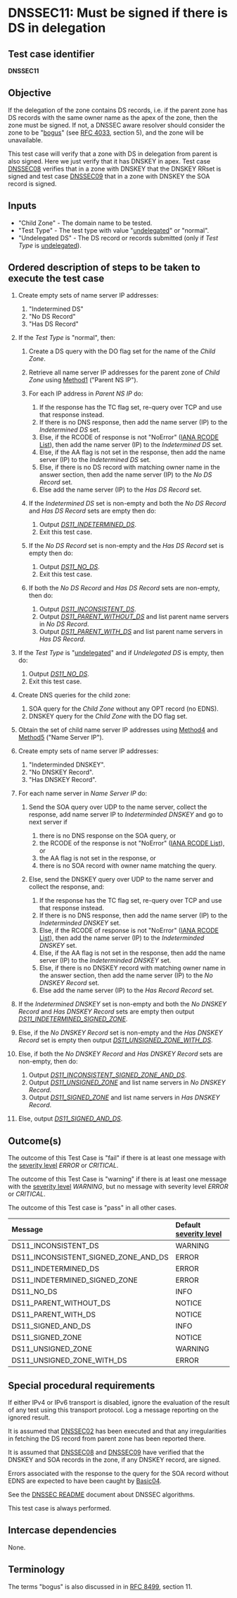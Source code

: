 # DNSSEC11: Must be signed if there is DS in delegation

## Test case identifier
**DNSSEC11**

## Objective

If the delegation of the zone contains DS records, i.e. if the parent
zone has DS records with the same owner name as the apex of the zone,
then the zone must be signed. If not, a DNSSEC aware resolver should
consider the zone to be "[bogus][Terminology]" (see
[RFC 4033][RFC 4033#section-5], section 5), and the zone will be unavailable.

This test case will verify that a zone with DS in delegation from
parent is also signed. Here we just verify that it has DNSKEY in apex.
Test case [DNSSEC08] verifies that in a zone with DNSKEY that the
DNSKEY RRset is signed and test case [DNSSEC09] that in a zone
with DNSKEY the SOA record is signed.

## Inputs

* "Child Zone" - The domain name to be tested.
* "Test Type" - The test type with value "[undelegated]" or "normal".
* "Undelegated DS" - The DS record or records submitted
  (only if *Test Type* is [undelegated]).


## Ordered description of steps to be taken to execute the test case

1.  Create empty sets of name server IP addresses:
    1. "Indetermined DS"
    2. "No DS Record"
    3. "Has DS Record"

2.  If the *Test Type* is "normal", then:

    1. Create a DS query with the DO flag set for the name of the *Child Zone*.

    2. Retrieve all name server IP addresses for the parent zone of
       *Child Zone* using [Method1] ("Parent NS IP").

    3. For each IP address in *Parent NS IP* do:

       1. If the response has the TC flag set, re-query over TCP and use that
          response instead.
       2. If there is no DNS response, then add the name server (IP) to the
          *Indetermined DS* set.
       3. Else, if the RCODE of response is not "NoError" ([IANA RCODE List]),
          then add the name server (IP) to the *Indetermined DS* set.
       4. Else, if the AA flag is not set in the response, then add the name
          server (IP) to the *Indetermined DS* set.
       5. Else, if there is no DS record with matching owner name in the
          answer section, then add the name server (IP) to the
          *No DS Record* set.
       7. Else add the name server (IP) to the *Has DS Record* set.

    4. If the *Indetermined DS* set is non-empty and both the
       *No DS Record* and *Has DS Record* sets are empty then do:
       1. Output *[DS11_INDETERMINED_DS]*.
       2. Exit this test case.

    5. If the *No DS Record* set is non-empty and the *Has DS Record* set is
       empty then do:
       1. Output *[DS11_NO_DS]*.
       2. Exit this test case.

    6. If both the *No DS Record* and *Has DS Record* sets are non-empty,
       then do:
       1. Output *[DS11_INCONSISTENT_DS]*.
       2. Output *[DS11_PARENT_WITHOUT_DS]* and list parent name servers in
          *No DS Record*.
       3. Output *[DS11_PARENT_WITH_DS]* and list parent name servers in
          *Has DS Record*.

3.  If the *Test Type* is "[undelegated]" and if *Undelegated DS* is empty,
    then do:
    1. Output *[DS11_NO_DS]*.
    2. Exit this test case.

4.  Create DNS queries for the child zone:

    1.  SOA query for the *Child Zone* without any OPT record (no EDNS).
    2.  DNSKEY query for the *Child Zone* with the DO flag set.

5.  Obtain the set of child name server IP addresses using [Method4] and
    [Method5] ("Name Server IP").

6.  Create empty sets of name server IP addresses:

    1. "Indeterminded DNSKEY".
    2. "No DNSKEY Record".
    3. "Has DNSKEY Record".

7.  For each name server in *Name Server IP* do:

    1. Send the SOA query over UDP to the name server, collect the response,
       add name server IP to *Indeterminded DNSKEY* and go to next server if
       1. there is no DNS response on the SOA query, or
       2. the RCODE of the response is not "NoError" ([IANA RCODE List]), or
       3. the AA flag is not set in the response, or
       4. there is no SOA record with owner name matching the query.

    2. Else, send the DNSKEY query over UDP to the name server and collect the
       response, and:
       1. If the response has the TC flag set, re-query over TCP and use that
          response instead.
       2. If there is no DNS response, then add the name server (IP) to the
          *Indeterminded DNSKEY* set.
       3. Else, if the RCODE of response is not "NoError" ([IANA RCODE List]),
          then add the name server (IP) to the *Indeterminded DNSKEY* set.
       4. Else, if the AA flag is not set in the response, then add the name
          server (IP) to the *Indeterminded DNSKEY* set.
       5. Else, if there is no DNSKEY record with matching owner name in the
          answer section, then add the name server (IP) to the
          *No DNSKEY Record* set.
       7. Else add the name server (IP) to the *Has Record Record* set.

8.  If the *Indetermined DNSKEY* set is non-empty and both the
    *No DNSKEY Record* and *Has DNSKEY Record* sets are empty then output
    *[DS11_INDETERMINED_SIGNED_ZONE]*.

9.  Else, if the *No DNSKEY Record* set is non-empty and the
    *Has DNSKEY Record* set is empty then output
    *[DS11_UNSIGNED_ZONE_WITH_DS]*.

10. Else, if both the *No DNSKEY Record* and *Has DNSKEY Record* sets
    are non-empty, then do:
    1. Output *[DS11_INCONSISTENT_SIGNED_ZONE_AND_DS]*.
    2. Output *[DS11_UNSIGNED_ZONE]* and list name servers in
       *No DNSKEY Record*.
    3. Output *[DS11_SIGNED_ZONE]* and list name servers in
       *Has DNSKEY Record*.

11. Else, output *[DS11_SIGNED_AND_DS]*.


## Outcome(s)

The outcome of this Test Case is "fail" if there is at least one message
with the [severity level] *ERROR* or *CRITICAL*.

The outcome of this Test Case is "warning" if there is at least one message
with the [severity level] *WARNING*, but no message with severity level
*ERROR* or *CRITICAL*.

The outcome of this Test case is "pass" in all other cases.

Message                                        | Default [severity level]
:----------------------------------------------|:-----------------------------------
DS11_INCONSISTENT_DS                           | WARNING
DS11_INCONSISTENT_SIGNED_ZONE_AND_DS           | ERROR
DS11_INDETERMINED_DS                           | ERROR
DS11_INDETERMINED_SIGNED_ZONE                  | ERROR
DS11_NO_DS                                     | INFO
DS11_PARENT_WITHOUT_DS                         | NOTICE
DS11_PARENT_WITH_DS                            | NOTICE
DS11_SIGNED_AND_DS                             | INFO
DS11_SIGNED_ZONE                               | NOTICE
DS11_UNSIGNED_ZONE                             | WARNING
DS11_UNSIGNED_ZONE_WITH_DS                     | ERROR

## Special procedural requirements

If either IPv4 or IPv6 transport is disabled, ignore the evaluation of the
result of any test using this transport protocol. Log a message reporting
on the ignored result.

It is assumed that [DNSSEC02] has been executed and that any irregularities
in fetching the DS record from parent zone has been reported there.

It is assumed that [DNSSEC08] and [DNSSEC09] have verified that the DNSKEY
and SOA records in the zone, if any DNSKEY record, are signed.

Errors associated with the response to the query for the SOA record without
EDNS are expected to have been caught by [Basic04].

See the [DNSSEC README] document about DNSSEC algorithms.

This test case is always performed.


## Intercase dependencies

None.


## Terminology

The terms "bogus" is also discussed in in [RFC 8499][RFC 8499#section-11], section 11.

[Basic04]:                                    ../Basic-TP/basic014.md
[DNSSEC README]:                              README.md
[DNSSEC02]:                                   dnssec02.md
[DNSSEC08]:                                   dnssec08.md
[DNSSEC09]:                                   dnssec09.md
[DS11_INCONSISTENT_DS]:                       #outcomes
[DS11_INCONSISTENT_SIGNED_ZONE_AND_DS]:       #outcomes
[DS11_INDETERMINED_DS]:                       #outcomes
[DS11_INDETERMINED_SIGNED_ZONE]:              #outcomes
[DS11_NO_DS]:                                 #outcomes
[DS11_NO_DS]:                                 #outcomes
[DS11_PARENT_WITHOUT_DS]:                     #outcomes
[DS11_PARENT_WITH_DS]:                        #outcomes
[DS11_SIGNED_AND_DS]:                         #outcomes
[DS11_SIGNED_ZONE]:                           #outcomes
[DS11_UNSIGNED_ZONE]:                         #outcomes
[DS11_UNSIGNED_ZONE_WITH_DS]:                 #outcomes
[IANA RCODE List]:                            https://www.iana.org/assignments/dns-parameters/dns-parameters.xhtml#dns-parameters-6
[Method1]:                                    ../Methods.md#method-1-obtain-the-parent-domain
[Method4]:                                    ../Methods.md#method-4-obtain-glue-address-records-from-parent
[Method5]:                                    ../Methods.md#method-5-obtain-the-name-server-address-records-from-child
[RFC 4033#section-5]:                         https://tools.ietf.org/html/rfc4033#section-5
[RFC 8499#section-11]:                        https://tools.ietf.org/html/rfc8499#section-11
[Severity Level]:                             ../SeverityLevelDefinitions.md
[Terminology]:                                #terminology
[Undelegated]:                                ../../test-types/undelegated-test.md


